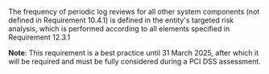 The frequency of periodic log reviews for all other system components (not defined in Requirement 10.4.1) is defined in the entity's targeted risk analysis, which is performed according to all elements specified in Requirement 12.3.1

**Note**: This requirement is a best practice until 31 March 2025, after which it will be required and must be fully considered during a PCI DSS assessment.
